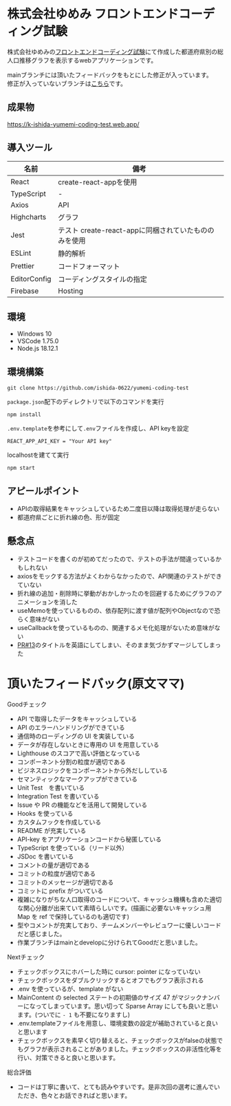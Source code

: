 # 株式会社ゆめみ フロントエンドコーディング試験

株式会社ゆめみの[フロントエンドコーディング試験](https://notion.yumemi.co.jp/0e9ef27b55704d7882aab55cc86c999d)にて作成した都道府県別の総人口推移グラフを表示するwebアプリケーションです。

mainブランチには頂いたフィードバックをもとにした修正が入っています。<br>
修正が入っていないブランチは[こちら](https://github.com/ishida-0622/yumemi-coding-test/tree/submitted)です。

## 成果物
https://k-ishida-yumemi-coding-test.web.app/

## 導入ツール

|名前|備考|
|---|---|
|React|create-react-appを使用|
|TypeScript|-|
|Axios|API|
|Highcharts|グラフ|
|Jest|テスト create-react-appに同梱されていたもののみを使用|
|ESLint|静的解析|
|Prettier|コードフォーマット|
|EditorConfig|コーディングスタイルの指定|
|Firebase|Hosting|

## 環境
- Windows 10
- VSCode 1.75.0
- Node.js 18.12.1

## 環境構築

```
git clone https://github.com/ishida-0622/yumemi-coding-test
```

`package.json`配下のディレクトリで以下のコマンドを実行

```
npm install
```


`.env.template`を参考にして`.env`ファイルを作成し、API keyを設定

```
REACT_APP_API_KEY = "Your API key"
```

localhostを建てて実行

```
npm start
```

## アピールポイント
- APIの取得結果をキャッシュしているため二度目以降は取得処理が走らない
- 都道府県ごとに折れ線の色、形が固定

## 懸念点
- テストコードを書くのが初めてだったので、テストの手法が間違っているかもしれない
- axiosをモックする方法がよくわからなかったので、API関連のテストができていない
- 折れ線の追加・削除時に挙動がおかしかったのを回避するためにグラフのアニメーションを消した
- useMemoを使っているものの、依存配列に渡す値が配列やObjectなので恐らく意味がない
- useCallbackを使っているものの、関連するメモ化処理がないため意味がない
- [PR#13](https://github.com/ishida-0622/yumemi-coding-test/pull/13)のタイトルを英語にしてしまい、そのまま気づかずマージしてしまった

# 頂いたフィードバック(原文ママ)
Goodチェック
- API で取得したデータをキャッシュしている
- API のエラーハンドリングができている
- 通信時のローディングの UI を実装している
- データが存在しないときに専用の UI を用意している
- Lighthouse のスコアで高い評価となっている
- コンポーネント分割の粒度が適切である
- ビジネスロジックをコンポーネントから外だししている
- セマンティックなマークアップができている
- Unit Test　を書いている
- Integration Test を書いている
- Issue や PR の機能などを活用して開発している
- Hooks を使っている
- カスタムフックを作成している
- README が充実している
- API-key をアプリケーションコードから秘匿している
- TypeScript を使っている（リード以外）
- JSDoc を書いている
- コメントの量が適切である
- コミットの粒度が適切である
- コミットのメッセージが適切である
- コミットに prefix がついている
- 複雑になりがちな人口取得のコードについて、キャッシュ機構も含めた適切な関心分離が出来ていて素晴らしいです。(描画に必要ないキャッシュ用 Map を ref で保持しているのも適切です)
- 型やコメントが充実しており、チームメンバーやレビュワーに優しいコードだと感じました。
- 作業ブランチはmainとdevelopに分けられてGoodだと思いました。

Nextチェック
- チェックボックスにホバーした時に cursor: pointer になっていない
- チェックボックスをダブルクリックするとオフでもグラフ表示される
-  .env を使っているが、template がない
- MainContent の selected ステートの初期値のサイズ 47 がマジックナンバーになってしまっています。思い切って Sparse Array にしても良いと思います。(ついでに `- 1` も不要になりますし)
- .env.templateファイルを用意し、環境変数の設定が補助されていると良いと思います
- チェックボックスを素早く切り替えると、チェックボックスがfalseの状態でもグラフが表示されることがありました。チェックボックスの非活性化等を行い、対策できると良いと思います。

総合評価
- コードは丁寧に書いて、とても読みやすいです。是非次回の選考に進んでいただき、色々とお話できればと思います。
